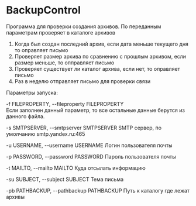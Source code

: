 # BackupControl
Программа для проверки создания архивов.
По переданным параметрам проверяет в каталоге архивов
1. Когда был создан последний архив, если дата меньше текущего дня то оправляет письмо
2. Проверяет размер архива по сравнению с прошлым архивом,  если размер меньше, то опправляет письмо
3. Проверяет существует ли каталог архива, если нет, то оправляет письмо
4. Раз в неделю отправляет письмо для проверки связи

Параметры запуска:

  -f FILEPROPERTY, --fileproperty FILEPROPERTY  
  Если заполнен данный параметр, то все остальные данные берутся из данного файла.
  
  -s SMTPSERVER, --smtpserver SMTPSERVER
  SMTP сервер, по умолчанию smtp.yandex.ru:465
  
  -u USERNAME, --username USERNAME
  Логин пользователя почты
  
  -p PASSWORD, --password PASSWORD
  Пароль пользователя почты
  
  -t MAILTO, --mailto MAILTO
  Куда отсылать информацию
  
  -su SUBJECT, --subject SUBJECT
  Тема письма
  
  -pb PATHBACKUP, --pathbackup PATHBACKUP
  Путь к каталогу где лежат архивы
  